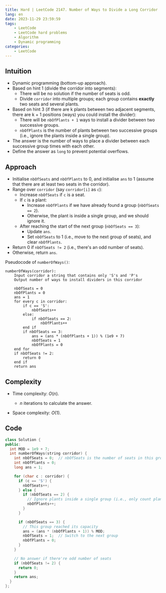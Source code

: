 ```yaml
---
title: Hard | LeetCode 2147. Number of Ways to Divide a Long Corridor
lang: en
date: 2023-11-29 23:59:59
tags:
    - LeetCode
    - LeetCode hard problems
    - Algorithm
    - Dynamic programming
categories:
    - LeetCode
---
```


## Intuition

- Dynamic programming (bottom-up approach).
- Based on hint 1 (divide the corridor into segments):
  - There will be no solution if the number of seats is odd.
  - Divide `corridor` into multiple groups; each group contains **exactly** two seats and several plants.
- Based on hint 3 (if there are k plants between two adjacent segments, there are k + 1 positions (ways) you could install the divider):
  - There will be `nbOfPlants + 1` ways to install a divider between two successive groups.
  - `nbOfPlants` is the number of plants between two successive groups (i.e., ignore the plants inside a single group).
- The answer is the number of ways to place a divider between each successive group times with each other.
- Define the answer as `long` to prevent potential overflows.

## Approach

- Initialise `nbOfSeats` and `nbOfPlants` to 0, and initialise `ans` to 1 (assume that there are at least two seats in the corridor).
- Range over `corridor` (say `corridor[i]` as `c`):
  - Increase `nbOfSeats` if `c` is a seat.
  - If `c` is a plant:
    - Increase `nbOfPlants` if we have already found a group (`nbOfSeats == 2`).
    - Otherwise, the plant is inside a single group, and we should ignore it.
  - After reaching the start of the next group (`nbOfSeats == 3`):
    - Update `ans`.
    - Set `nbOfSeats` to 1 (i.e., move to the next group of seats), and clear `nbOfPlants`.
- Return 0 if `nbOfSeats != 2` (i.e., there's an odd number of seats).
- Otherwise, return `ans`.

Pseudocode of `numberOfWays()`:

```
numberOfWays(corridor):
	Input corridor a string that contains only 'S's and 'P's
	Output number of ways to install dividers in this corridor
	
	nbOfSeats = 0
	nbOfPlants = 0
	ans = 1
	for every c in corridor:
		if c == 'S':
			nbOfSeats++
		else:
			if nbOfSeats == 2:
				nbOfPlants++
		end if
		if nbOfSeats == 3:
			ans = (ans * (nbOfPlants + 1)) % (1e9 + 7)
			nbOfSeats = 1
			nbOfPlants = 0
	end for
	if nbOfSeats != 2:
		return 0
	end if
	return ans
```

## Complexity
- Time complexity: $O(n)$.
  - $n$ iterations to calculate the answer.

- Space complexity: $O(1)$.

## Code
```c++
class Solution {
public:
  int MOD = 1e9 + 7;
  int numberOfWays(string corridor) {
    int nbOfSeats = 0;  // nbOfSeats is the number of seats in this group
    int nbOfPlants = 0;
    long ans = 1;

    for (char c : corridor) {
      if (c == 'S') {
        nbOfSeats++;
      } else {
        if (nbOfSeats == 2) {
          // Ignore plants inside a single group (i.e., only count plants between groups)
          nbOfPlants++;
        }
      }

      if (nbOfSeats == 3) {
        // This group reached its capacity
        ans = (ans * (nbOfPlants + 1)) % MOD;
        nbOfSeats = 1;  // Switch to the next group
        nbOfPlants = 0;
      }
    }

    // No answer if there're odd number of seats
    if (nbOfSeats != 2) {
      return 0;
    }
    return ans;
  }
};
```
